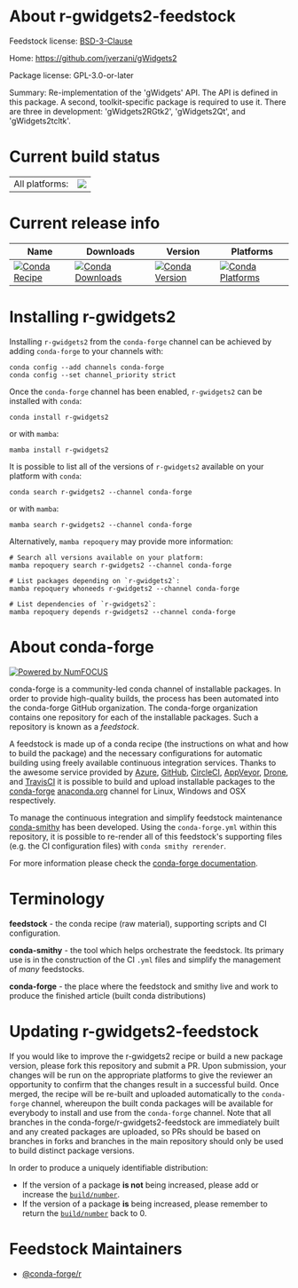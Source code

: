 About r-gwidgets2-feedstock
===========================

Feedstock license: [BSD-3-Clause](https://github.com/conda-forge/r-gwidgets2-feedstock/blob/main/LICENSE.txt)

Home: https://github.com/jverzani/gWidgets2

Package license: GPL-3.0-or-later

Summary: Re-implementation of the 'gWidgets' API. The API is defined in this package. A second, toolkit-specific package is required to use it. There are three in development: 'gWidgets2RGtk2', 'gWidgets2Qt', and 'gWidgets2tcltk'.

Current build status
====================


<table><tr><td>All platforms:</td>
    <td>
      <a href="https://dev.azure.com/conda-forge/feedstock-builds/_build/latest?definitionId=10172&branchName=main">
        <img src="https://dev.azure.com/conda-forge/feedstock-builds/_apis/build/status/r-gwidgets2-feedstock?branchName=main">
      </a>
    </td>
  </tr>
</table>

Current release info
====================

| Name | Downloads | Version | Platforms |
| --- | --- | --- | --- |
| [![Conda Recipe](https://img.shields.io/badge/recipe-r--gwidgets2-green.svg)](https://anaconda.org/conda-forge/r-gwidgets2) | [![Conda Downloads](https://img.shields.io/conda/dn/conda-forge/r-gwidgets2.svg)](https://anaconda.org/conda-forge/r-gwidgets2) | [![Conda Version](https://img.shields.io/conda/vn/conda-forge/r-gwidgets2.svg)](https://anaconda.org/conda-forge/r-gwidgets2) | [![Conda Platforms](https://img.shields.io/conda/pn/conda-forge/r-gwidgets2.svg)](https://anaconda.org/conda-forge/r-gwidgets2) |

Installing r-gwidgets2
======================

Installing `r-gwidgets2` from the `conda-forge` channel can be achieved by adding `conda-forge` to your channels with:

```
conda config --add channels conda-forge
conda config --set channel_priority strict
```

Once the `conda-forge` channel has been enabled, `r-gwidgets2` can be installed with `conda`:

```
conda install r-gwidgets2
```

or with `mamba`:

```
mamba install r-gwidgets2
```

It is possible to list all of the versions of `r-gwidgets2` available on your platform with `conda`:

```
conda search r-gwidgets2 --channel conda-forge
```

or with `mamba`:

```
mamba search r-gwidgets2 --channel conda-forge
```

Alternatively, `mamba repoquery` may provide more information:

```
# Search all versions available on your platform:
mamba repoquery search r-gwidgets2 --channel conda-forge

# List packages depending on `r-gwidgets2`:
mamba repoquery whoneeds r-gwidgets2 --channel conda-forge

# List dependencies of `r-gwidgets2`:
mamba repoquery depends r-gwidgets2 --channel conda-forge
```


About conda-forge
=================

[![Powered by
NumFOCUS](https://img.shields.io/badge/powered%20by-NumFOCUS-orange.svg?style=flat&colorA=E1523D&colorB=007D8A)](https://numfocus.org)

conda-forge is a community-led conda channel of installable packages.
In order to provide high-quality builds, the process has been automated into the
conda-forge GitHub organization. The conda-forge organization contains one repository
for each of the installable packages. Such a repository is known as a *feedstock*.

A feedstock is made up of a conda recipe (the instructions on what and how to build
the package) and the necessary configurations for automatic building using freely
available continuous integration services. Thanks to the awesome service provided by
[Azure](https://azure.microsoft.com/en-us/services/devops/), [GitHub](https://github.com/),
[CircleCI](https://circleci.com/), [AppVeyor](https://www.appveyor.com/),
[Drone](https://cloud.drone.io/welcome), and [TravisCI](https://travis-ci.com/)
it is possible to build and upload installable packages to the
[conda-forge](https://anaconda.org/conda-forge) [anaconda.org](https://anaconda.org/)
channel for Linux, Windows and OSX respectively.

To manage the continuous integration and simplify feedstock maintenance
[conda-smithy](https://github.com/conda-forge/conda-smithy) has been developed.
Using the ``conda-forge.yml`` within this repository, it is possible to re-render all of
this feedstock's supporting files (e.g. the CI configuration files) with ``conda smithy rerender``.

For more information please check the [conda-forge documentation](https://conda-forge.org/docs/).

Terminology
===========

**feedstock** - the conda recipe (raw material), supporting scripts and CI configuration.

**conda-smithy** - the tool which helps orchestrate the feedstock.
                   Its primary use is in the construction of the CI ``.yml`` files
                   and simplify the management of *many* feedstocks.

**conda-forge** - the place where the feedstock and smithy live and work to
                  produce the finished article (built conda distributions)


Updating r-gwidgets2-feedstock
==============================

If you would like to improve the r-gwidgets2 recipe or build a new
package version, please fork this repository and submit a PR. Upon submission,
your changes will be run on the appropriate platforms to give the reviewer an
opportunity to confirm that the changes result in a successful build. Once
merged, the recipe will be re-built and uploaded automatically to the
`conda-forge` channel, whereupon the built conda packages will be available for
everybody to install and use from the `conda-forge` channel.
Note that all branches in the conda-forge/r-gwidgets2-feedstock are
immediately built and any created packages are uploaded, so PRs should be based
on branches in forks and branches in the main repository should only be used to
build distinct package versions.

In order to produce a uniquely identifiable distribution:
 * If the version of a package **is not** being increased, please add or increase
   the [``build/number``](https://docs.conda.io/projects/conda-build/en/latest/resources/define-metadata.html#build-number-and-string).
 * If the version of a package **is** being increased, please remember to return
   the [``build/number``](https://docs.conda.io/projects/conda-build/en/latest/resources/define-metadata.html#build-number-and-string)
   back to 0.

Feedstock Maintainers
=====================

* [@conda-forge/r](https://github.com/conda-forge/r/)

